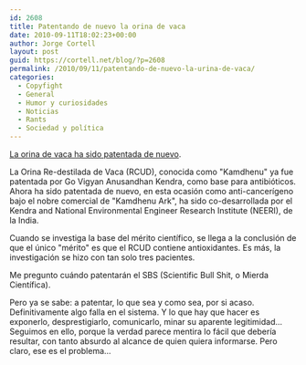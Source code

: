 ```yaml
---
id: 2608
title: Patentando de nuevo la orina de vaca
date: 2010-09-11T18:02:23+00:00
author: Jorge Cortell
layout: post
guid: https://cortell.net/blog/?p=2608
permalink: /2010/09/11/patentando-de-nuevo-la-urina-de-vaca/
categories:
  - Copyfight
  - General
  - Humor y curiosidades
  - Noticias
  - Rants
  - Sociedad y polí­tica
---
```

<a title="fuente" href="https://www.avpayurveda.com/general-news/232-us-patent-for-cow-urine.html" target="_blank">La orina de vaca ha sido patentada de nuevo</a>.

La Orina Re-destilada de Vaca (RCUD), conocida como "Kamdhenu" ya fue patentada por Go Vigyan Anusandhan Kendra, como base para antibióticos. Ahora ha sido patentada de nuevo, en esta ocasión como anti-cancerígeno bajo el nobre comercial de "Kamdhenu Ark", ha sido co-desarrollada por el Kendra and National Environmental Engineer Research Institute (NEERI), de la India.

Cuando se investiga la base del mérito científico, se llega a la conclusión de que el único "mérito" es que el RCUD contiene antioxidantes. Es más, la investigación se hizo con tan solo tres pacientes.

Me pregunto cuándo patentarán el SBS (Scientific Bull Shit, o Mierda Científica).

Pero ya se sabe: a patentar, lo que sea y como sea, por si acaso. Definitivamente algo falla en el sistema. Y lo que hay que hacer es exponerlo, desprestigiarlo, comunicarlo, minar su aparente legitimidad... Seguimos en ello, porque la verdad parece mentira lo fácil que debería resultar, con tanto absurdo al alcance de quien quiera informarse. Pero claro, ese es el problema...
